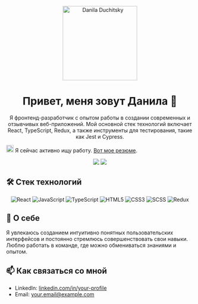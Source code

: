 <p align="center">
  <img src="https://avatars.githubusercontent.com/u/145374570?s=400&u=55c7504dcd1fab8bba63806256627638fa47eadd&v=4" alt="Danila Duchitsky" width="200" />
</p>

<h1 align="center">Привет, меня зовут Данила 👋</h1>

<p align="center">
  Я фронтенд-разработчик с опытом работы в создании современных и отзывчивых веб-приложений. 
  Мой основной стек технологий включает React, TypeScript, Redux, а также инструменты для тестирования, такие как Jest и Cypress.
</p>

<p align="left">
  <img src="https://img.icons8.com/ios/50/000000/open-door.png" width="20"/> Я сейчас активно ищу работу. <a href="https://hh.ru/applicant/resumes/view?resume=a363a3e8ff0cb25bdd0039ed1f424e6f58314e">Вот мое резюме</a>.
</p>

<p align="center">
  <a href="https://linkedin.com/in/danila-duchitsky-a63771314" target="_blank"><img src="https://img.shields.io/badge/-LinkedIn-blue?style=flat&logo=Linkedin&logoColor=white" /></a>
  <a href="mailto:danila.f1n1@yandex.ru"><img src="https://img.shields.io/badge/Email-D14836?style=flat&logo=gmail&logoColor=white" /></a>
</p>

## 🛠️ Стек технологий

<p align="center">
  <img src="https://img.icons8.com/color/120/000000/react-native.png" alt="React"/>
  <img src="https://img.icons8.com/color/144/000000/javascript.png" alt="JavaScript"/>
  <img src="https://img.icons8.com/color/144/000000/typescript.png" alt="TypeScript"/>
  <img src="https://img.icons8.com/color/144/000000/html-5.png" alt="HTML5"/>
  <img src="https://img.icons8.com/color/144/000000/css3.png" alt="CSS3"/>
  <img src="https://img.icons8.com/color/144/000000/sass.png" alt="SCSS"/>
  <img src="https://img.icons8.com/color/144/000000/redux.png" alt="Redux"/>
</p>
  
## 🌱 О себе

Я увлекаюсь созданием интуитивно понятных пользовательских интерфейсов и постоянно стремлюсь совершенствовать свои навыки. Люблю работать в команде, где можно обмениваться знаниями и опытом.

## 📫 Как связаться со мной

- LinkedIn: [linkedin.com/in/your-profile](https://linkedin.com/in/danila-duchitsky-a63771314)
- Email: [your.email@example.com](mailto:danila.f1n1@yandex.ru)
